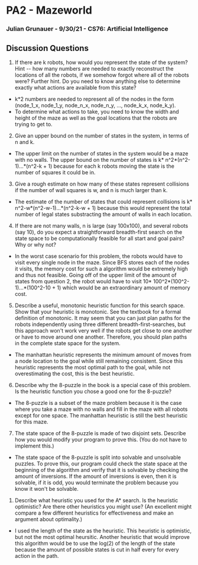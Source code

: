 # PA2 - Mazeworld 
### Julian Grunauer - 9/30/21 - CS76: Artificial Intelligence

## Discussion Questions
1. If there are k robots, how would you represent the state of the system? Hint -- how many numbers are needed to exactly reconstruct the locations of all the robots, if we somehow forgot where all of the robots were? Further hint. Do you need to know anything else to determine exactly what actions are available from this state?
* k*2 numbers are needed to represent all of the nodes in the form (node_1_x, node_1_y, node_n_x, node_n_y, ..., node_k_x, node_k_y).
* To determine what actions to take, you need to know the width and height of the maze as well as the goal locations that the robots are trying to get to.


2. Give an upper bound on the number of states in the system, in terms of n and k.

* The upper limit on the number of states in the system would be a maze with no walls. The upper bound on the number of states is k* n^2*(n^2-1)...*(n^2-k + 1) because for each k robots moving the state is the number of squares it could be in.


3. Give a rough estimate on how many of these states represent collisions if the number of wall squares is w, and n is much larger than k.
* The estimate of the number of states that could represent collisions is k* n^2-w*(n^2-w-1)...*(n^2-k-w + 1) because this would represent the total number of legal states substracting the amount of walls in each location.

4. If there are not many walls, n is large (say 100x100), and several robots (say 10), do you expect a straightforward breadth-first search on the state space to be computationally feasible for all start and goal pairs? Why or why not?
* In the worst case scenario for this problem, the robots would have to visit every single node in the maze. Since BFS stores each of the nodes it visits, the memory cost for such a algorithm would be extremely high and thus not feasible. Going off of the upper limit of the amount of states from question 2, the robot would have to visit 10* 100^2*(100^2-1)...*(100^2-10 + 1) which would be an extraordinary amount of memory cost. 


5. Describe a useful, monotonic heuristic function for this search space. Show that your heuristic is monotonic. See the textbook for a formal definition of monotonic.
It may seem that you can just plan paths for the robots independently using three different breadth-first-searches, but this approach won't work very well if the robots get close to one another or have to move around one another. Therefore, you should plan paths in the complete state space for the system.
* The manhattan heuristic represents the minimum amount of moves from a node location to the goal while still remaining consistent. Since this heuristic represents the most optimal path to the goal, while not overestimating the cost, this is the best heuristic. 

6. Describe why the 8-puzzle in the book is a special case of this problem. Is the heuristic function you chose a good one for the 8-puzzle?
* The 8-puzzle is a subset of the maze problem because it is the case where you take a maze with no walls and fill in the maze with all robots except for one space. The manhattan heuristic is still the best heuristic for this maze. 

7. The state space of the 8-puzzle is made of two disjoint sets.  Describe how you would modify your program to prove this. (You do not have to implement this.)
* The state space of the 8-puzzle is split into solvable and unsolvable puzzles. To prove this, our program could check the state space at the beginning of the algorithm and verify that it is solvable by checking the amount of inversions. If the amount of inversions is even, then it is solvable, if it is odd, you would terminate the problem because you know it won't be solvable. 


1. Describe what heuristic you used for the A* search. Is the heuristic optimistic? Are there other heuristics you might use? (An excellent might compare a few different heuristics for effectiveness and make an argument about optimality.)
* I used the length of the state as the heuristic. This heuristic is optimistic, but not the most optimal heursitic. Another heuristic that would improve this algorithm would be to use the log(2) of the length of the state because the amount of possible states is cut in half every for every action in the path.

